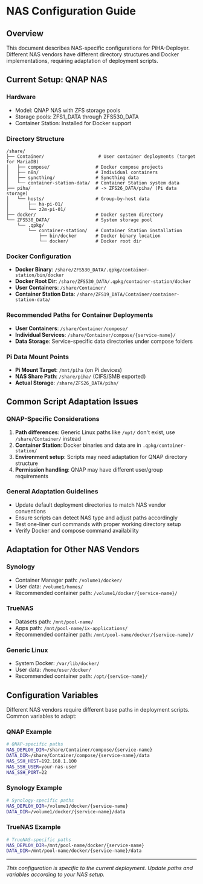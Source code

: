 # NAS Configuration Guide

## Overview

This document describes NAS-specific configurations for PiHA-Deployer. Different NAS vendors have different directory structures and Docker implementations, requiring adaptation of deployment scripts.

## Current Setup: QNAP NAS

### Hardware
- Model: QNAP NAS with ZFS storage pools
- Storage pools: ZFS1_DATA through ZFS530_DATA
- Container Station: Installed for Docker support

### Directory Structure

```
/share/
├── Container/                    # User container deployments (target for MariaDB)
│   ├── compose/                 # Docker compose projects
│   ├── n8n/                     # Individual containers
│   ├── syncthing/               # Syncthing data
│   └── container-station-data/  # Container Station system data
├── piha/                        # -> ZFS26_DATA/piha/ (Pi data storage)
│   └── hosts/                   # Group-by-host data
│       ├── ha-pi-01/
│       └── z2m-pi-01/
├── docker/                      # Docker system directory
└── ZFS530_DATA/                 # System storage pool
    └── .qpkg/
        └── container-station/   # Container Station installation
            ├── bin/docker       # Docker binary location
            └── docker/          # Docker root dir
```

### Docker Configuration
- **Docker Binary**: `/share/ZFS530_DATA/.qpkg/container-station/bin/docker`
- **Docker Root Dir**: `/share/ZFS530_DATA/.qpkg/container-station/docker`
- **User Containers**: `/share/Container/`
- **Container Station Data**: `/share/ZFS19_DATA/Container/container-station-data/`

### Recommended Paths for Container Deployments
- **User Containers**: `/share/Container/compose/`
- **Individual Services**: `/share/Container/compose/{service-name}/`
- **Data Storage**: Service-specific data directories under compose folders

### Pi Data Mount Points
- **Pi Mount Target**: `/mnt/piha` (on Pi devices)
- **NAS Share Path**: `/share/piha/` (CIFS/SMB exported)
- **Actual Storage**: `/share/ZFS26_DATA/piha/`

## Common Script Adaptation Issues

### QNAP-Specific Considerations
1. **Path differences**: Generic Linux paths like `/opt/` don't exist, use `/share/Container/` instead
2. **Container Station**: Docker binaries and data are in `.qpkg/container-station/`
3. **Environment setup**: Scripts may need adaptation for QNAP directory structure
4. **Permission handling**: QNAP may have different user/group requirements

### General Adaptation Guidelines
- Update default deployment directories to match NAS vendor conventions
- Ensure scripts can detect NAS type and adjust paths accordingly
- Test one-liner curl commands with proper working directory setup
- Verify Docker and compose command availability

## Adaptation for Other NAS Vendors

### Synology
- Container Manager path: `/volume1/docker/`
- User data: `/volume1/homes/`
- Recommended container path: `/volume1/docker/{service-name}/`

### TrueNAS
- Datasets path: `/mnt/pool-name/`
- Apps path: `/mnt/pool-name/ix-applications/`
- Recommended container path: `/mnt/pool-name/docker/{service-name}/`

### Generic Linux
- System Docker: `/var/lib/docker/`
- User data: `/home/user/docker/`
- Recommended container path: `/opt/{service-name}/`

## Configuration Variables

Different NAS vendors require different base paths in deployment scripts. Common variables to adapt:

### QNAP Example
```bash
# QNAP-specific paths
NAS_DEPLOY_DIR=/share/Container/compose/{service-name}
DATA_DIR=/share/Container/compose/{service-name}/data
NAS_SSH_HOST=192.168.1.100
NAS_SSH_USER=your-nas-user
NAS_SSH_PORT=22
```

### Synology Example
```bash
# Synology-specific paths
NAS_DEPLOY_DIR=/volume1/docker/{service-name}
DATA_DIR=/volume1/docker/{service-name}/data
```

### TrueNAS Example
```bash
# TrueNAS-specific paths
NAS_DEPLOY_DIR=/mnt/pool-name/docker/{service-name}
DATA_DIR=/mnt/pool-name/docker/{service-name}/data
```

---

*This configuration is specific to the current deployment. Update paths and variables according to your NAS setup.*